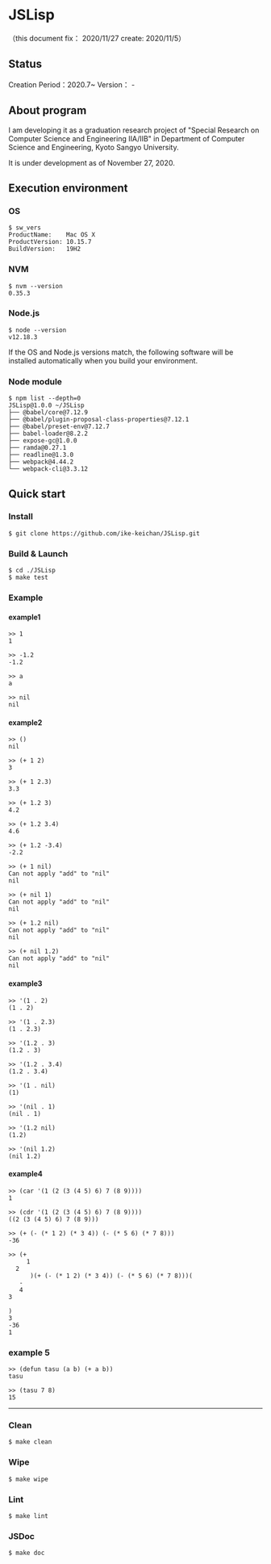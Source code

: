 # JSLisp
（this document fix： 2020/11/27 create: 2020/11/5）

## Status
Creation Period：2020.7~
Version： -

## About program
I am developing it as a graduation research project of "Special Research on Computer Science and Engineering IIA/IIB" in Department of Computer Science and Engineering, Kyoto Sangyo University. 

It is under development as of November 27, 2020.
## Execution environment
### OS
```
$ sw_vers
ProductName:	Mac OS X
ProductVersion:	10.15.7
BuildVersion:	19H2
```

### NVM
```
$ nvm --version
0.35.3
```

### Node.js
```
$ node --version
v12.18.3
```

If the OS and Node.js versions match, the following software will be installed automatically when you build your environment.
### Node module
```
$ npm list --depth=0
JSLisp@1.0.0 ~/JSLisp
├── @babel/core@7.12.9
├── @babel/plugin-proposal-class-properties@7.12.1
├── @babel/preset-env@7.12.7
├── babel-loader@8.2.2
├── expose-gc@1.0.0
├── ramda@0.27.1
├── readline@1.3.0
├── webpack@4.44.2
└── webpack-cli@3.3.12

```

## Quick start
### Install
```
$ git clone https://github.com/ike-keichan/JSLisp.git
```

### Build & Launch
```
$ cd ./JSLisp
$ make test
```

### Example
#### example1
```
>> 1
1

>> -1.2
-1.2

>> a
a

>> nil
nil
```

#### example2
```
>> ()
nil

>> (+ 1 2)
3

>> (+ 1 2.3)
3.3

>> (+ 1.2 3)
4.2

>> (+ 1.2 3.4)
4.6

>> (+ 1.2 -3.4)
-2.2

>> (+ 1 nil)
Can not apply "add" to "nil"
nil

>> (+ nil 1)
Can not apply "add" to "nil"
nil

>> (+ 1.2 nil)
Can not apply "add" to "nil"
nil

>> (+ nil 1.2)
Can not apply "add" to "nil"
nil

```

#### example3
```
>> '(1 . 2)
(1 . 2)

>> '(1 . 2.3)
(1 . 2.3)

>> '(1.2 . 3)
(1.2 . 3)

>> '(1.2 . 3.4)
(1.2 . 3.4)

>> '(1 . nil)
(1)

>> '(nil . 1)
(nil . 1)

>> '(1.2 nil)
(1.2)

>> '(nil 1.2)
(nil 1.2)
```

#### example4
```
>> (car '(1 (2 (3 (4 5) 6) 7 (8 9))))
1

>> (cdr '(1 (2 (3 (4 5) 6) 7 (8 9))))
((2 (3 (4 5) 6) 7 (8 9)))

>> (+ (- (* 1 2) (* 3 4)) (- (* 5 6) (* 7 8)))
-36

>> (+
     1
  2
      )(+ (- (* 1 2) (* 3 4)) (- (* 5 6) (* 7 8)))(
   -
   4
3

)
3
-36
1
```

### example 5
```
>> (defun tasu (a b) (+ a b))
tasu

>> (tasu 7 8)
15

```

---

### Clean
```
$ make clean
```

### Wipe
```
$ make wipe
```

### Lint
```
$ make lint
```

### JSDoc
```
$ make doc
```


